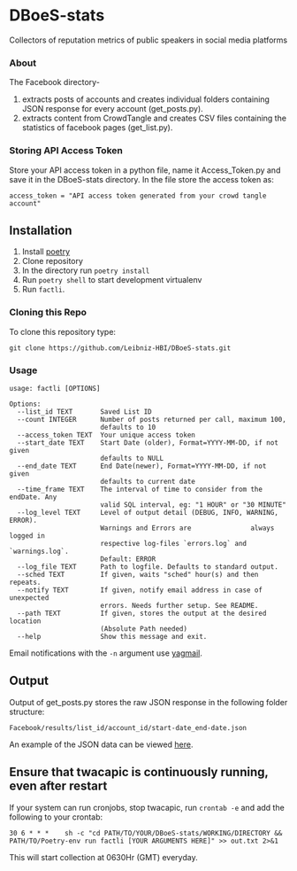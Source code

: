 # DBoeS-stats
Collectors of reputation metrics of public speakers in social media platforms 

### About

The Facebook directory-

1. extracts posts of accounts and creates individual folders containing JSON response for every account (get_posts.py). 
2. extracts content from CrowdTangle and creates CSV files containing the statistics of facebook pages (get_list.py). 

### Storing API Access Token 

Store your API access token in a python file, name it Access_Token.py and save it in the DBoeS-stats directory.
In the file store the access token as:
```
access_token = "API access token generated from your crowd tangle account"
```
## Installation
1. Install [poetry](https://python-poetry.org/docs/#installation)
2. Clone repository
3. In the directory run `poetry install`
4. Run `poetry shell` to start development virtualenv
5. Run `factli`.

### Cloning this Repo

To clone this repository type:

```
git clone https://github.com/Leibniz-HBI/DBoeS-stats.git
```
### Usage
```
usage: factli [OPTIONS]

Options:
  --list_id TEXT       Saved List ID
  --count INTEGER      Number of posts returned per call, maximum 100,
                       defaults to 10
  --access_token TEXT  Your unique access token
  --start_date TEXT    Start Date (older), Format=YYYY-MM-DD, if not given
                       defaults to NULL
  --end_date TEXT      End Date(newer), Format=YYYY-MM-DD, if not given
                       defaults to current date
  --time_frame TEXT    The interval of time to consider from the endDate. Any
                       valid SQL interval, eg: "1 HOUR" or "30 MINUTE"
  --log_level TEXT     Level of output detail (DEBUG, INFO, WARNING, ERROR).
                       Warnings and Errors are               always logged in
                       respective log-files `errors.log` and `warnings.log`.
                       Default: ERROR
  --log_file TEXT      Path to logfile. Defaults to standard output.
  --sched TEXT         If given, waits "sched" hour(s) and then repeats.
  --notify TEXT        If given, notify email address in case of unexpected
                       errors. Needs further setup. See README.
  --path TEXT          If given, stores the output at the desired location
                       (Absolute Path needed)
  --help               Show this message and exit.
```
Email notifications with the `-n` argument use [yagmail](https://pypi.org/project/yagmail/).
## Output

Output of get_posts.py stores the raw JSON response in the following folder structure:


`Facebook/results/list_id/account_id/start-date_end-date.json`

An example of the JSON data can be viewed [here](https://github.com/CrowdTangle/API/wiki/Posts).

## Ensure that twacapic is continuously running, even after restart
If your system can run cronjobs, stop twacapic, run `crontab -e` and add the following to your crontab:

```cron
30 6 * * *    sh -c "cd PATH/TO/YOUR/DBoeS-stats/WORKING/DIRECTORY && PATH/TO/Poetry-env run factli [YOUR ARGUMENTS HERE]" >> out.txt 2>&1
```

This will start collection at 0630Hr (GMT) everyday. 
